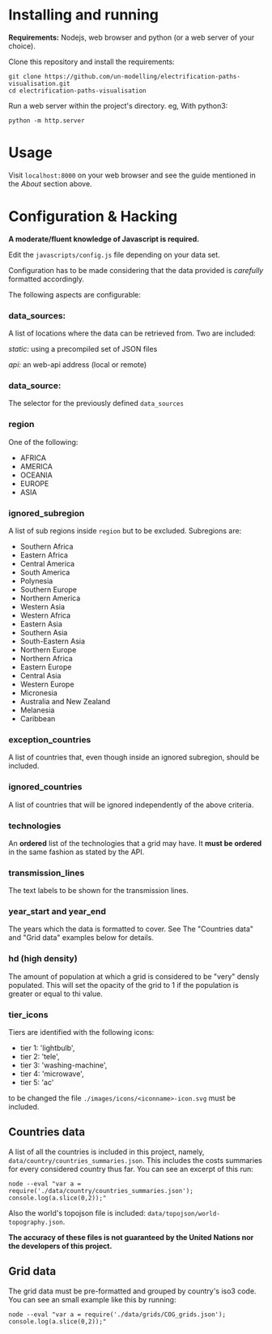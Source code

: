 Installing and running
======================

**Requirements:** Nodejs, web browser and python (or a web server of
your choice).

Clone this repository and install the requirements:

    git clone https://github.com/un-modelling/electrification-paths-visualisation.git
    cd electrification-paths-visualisation

Run a web server within the project's directory. eg, With python3:

    python -m http.server


Usage
=====

Visit ```localhost:8000``` on your web browser and see the guide
mentioned in the _About_ section above.


Configuration & Hacking
=======================

**A moderate/fluent knowledge of Javascript is required.**

Edit the ```javascripts/config.js``` file depending on your data set.

Configuration has to be made considering that the data provided is
_carefully_ formatted accordingly.

The following aspects are configurable:

### data_sources:

A list of locations where the data can be retrieved from. Two are
included:

_static:_ using a precompiled set of JSON files

_api:_ an web-api address (local or remote)

### data_source:

The selector for the previously defined ```data_sources```

### region

One of the following:

- AFRICA
- AMERICA
- OCEANIA
- EUROPE
- ASIA

### ignored_subregion

A list of sub regions inside ```region``` but to be
excluded. Subregions are:

- Southern Africa
- Eastern Africa
- Central America
- South America
- Polynesia
- Southern Europe
- Northern America
- Western Asia
- Western Africa
- Eastern Asia
- Southern Asia
- South-Eastern Asia
- Northern Europe
- Northern Africa
- Eastern Europe
- Central Asia
- Western Europe
- Micronesia
- Australia and New Zealand
- Melanesia
- Caribbean

### exception_countries

A list of countries that, even though inside an ignored subregion,
should be included.

### ignored_countries

A list of countries that will be ignored independently of the above criteria.

### technologies

An **ordered** list of the technologies that a grid may have. It **must
be ordered** in the same fashion as stated by the API.

### transmission_lines

The text labels to be shown for the transmission lines.

### year\_start and year\_end

The years which the data is formatted to cover. See The "Countries
data" and "Grid data" examples below for details.

### hd (high density)

The amount of population at which a grid is considered to be "very"
densly populated. This will set the opacity of the grid to 1 if the
population is greater or equal to thi value.

### tier_icons

Tiers are identified with the following icons:

- tier 1: 'lightbulb',
- tier 2: 'tele',
- tier 3: 'washing-machine',
- tier 4: 'microwave',
- tier 5: 'ac'

to be changed the file ```./images/icons/<iconname>-icon.svg``` must
be included.


Countries data
--------------

A list of all the countries is included in this project, namely,
```data/country/countries_summaries.json```. This includes the costs
summaries for every considered country thus far. You can see an
excerpt of this run:

    node --eval "var a = require('./data/country/countries_summaries.json'); console.log(a.slice(0,2));"

Also the world's topojson file is included: ```data/topojson/world-topography.json```.


**The accuracy of these files is not guaranteed by the United Nations
nor the developers of this project.**


Grid data
---------

The grid data must be pre-formatted and grouped by country's iso3
code. You can see an small example like this by running:

    node --eval "var a = require('./data/grids/COG_grids.json'); console.log(a.slice(0,2));"

